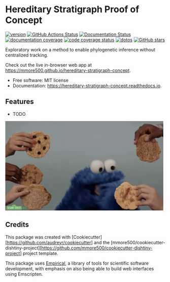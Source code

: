 
# Hereditary Stratigraph Proof of Concept


[![version](https://img.shields.io/endpoint?url=https%3A%2F%2Fmmore500.github.io%2Fhereditary-stratigraph-concept%2Fversion-badge.json)](https://github.com/mmore500/hereditary-stratigraph-concept/releases)
[![GitHub Actions Status](https://github.com/mmore500/hereditary-stratigraph-concept/actions/workflows/CI/badge.svg)](https://github.com/mmore500/hereditary-stratigraph-concept/actions/workflows/CI/)
[![Documentation Status](https://readthedocs.org/projects/hereditary-stratigraph-concept/badge/?version=latest)](https://hereditary-stratigraph-concept.readthedocs.io/en/latest/?badge=latest)
[![documentation coverage](https://img.shields.io/endpoint?url=https%3A%2F%2Fmmore500.github.io%2Fhereditary-stratigraph-concept%2Fdocumentation-coverage-badge.json)](https://hereditary-stratigraph-concept.readthedocs.io/en/latest/)
[![code coverage status](https://codecov.io/gh/mmore500/hereditary-stratigraph-concept/branch/master/graph/badge.svg)](https://codecov.io/gh/mmore500/hereditary-stratigraph-concept)
[![dotos](https://img.shields.io/endpoint?url=https%3A%2F%2Fmmore500.com%2Fhereditary-stratigraph-concept%2Fdoto-badge.json)](https://github.com/mmore500/hereditary-stratigraph-concept/search?q=todo+OR+fixme&type=)
[![GitHub stars](https://img.shields.io/github/stars/mmore500/hereditary-stratigraph-concept.svg?style=flat-square&logo=github&label=Stars&logoColor=white)](https://github.com/mmore500/hereditary-stratigraph-concept)

Exploratory work on a method to enable phylogenetic inference without centralized tracking.

Check out the live in-browser web app at <https://mmore500.github.io/hereditary-stratigraph-concept>.


-   Free software: MIT license
-   Documentation: <https://hereditary-stratigraph-concept.readthedocs.io>.

## Features

-   TODO

![cookie monster example](docs/assets/cookie.gif)

## Credits

This package was created with [Cookiecutter][https://github.com/audreyr/cookiecutter] and the [mmore500/cookiecutter-dishtiny-project][https://github.com/mmore500/cookiecutter-dishtiny-project] project template.

This package uses [Empirical](https://github.com/devosoft/Empirical#readme), a library of tools for scientific software development, with emphasis on also being able to build web interfaces using Emscripten.

